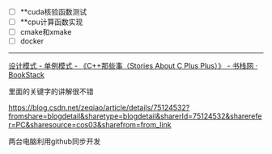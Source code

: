 
- [ ] **cuda核验函数测试
- [ ] **cpu计算函数实现
- [ ] cmake和xmake
- [ ] docker

---

[设计模式 - 单例模式 - 《C++那些事（Stories About C Plus Plus）》 - 书栈网 · BookStack](https://www.bookstack.cn/read/CPlusPlusThings/68fdd6c8536795e6.md)

里面的关键字的讲解很不错

https://blog.csdn.net/zeqiao/article/details/75124532?fromshare=blogdetail&sharetype=blogdetail&sharerId=75124532&sharerefer=PC&sharesource=cos03&sharefrom=from_link

两台电脑利用github同步开发